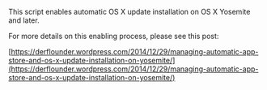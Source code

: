 This script enables automatic OS X update installation on OS X Yosemite and later. 

For more details on this enabling process, please see this post:

[https://derflounder.wordpress.com/2014/12/29/managing-automatic-app-store-and-os-x-update-installation-on-yosemite/](https://derflounder.wordpress.com/2014/12/29/managing-automatic-app-store-and-os-x-update-installation-on-yosemite/)